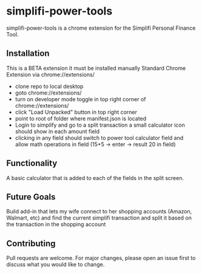# simplifi-power-tools

simplifi-power-tools is a chrome extension for the Simplifi Personal Finance Tool.

## Installation

This is a BETA extension it must be installed manually
Standard Chrome Extension via chrome://extensions/
* clone repo to local desktop
* goto chrome://extensions/
* turn on developer mode toggle in top right corner of chrome://extensions/
* click "Load Unpacked" button in top right corner
* point to root of folder where manifest.json is located
* Login to simplify and go to a split transaction a small calculator icon should show in each amount field
* clicking in any field should switch to power tool calculator field and allow math operations in field (15+5 -> enter -> result 20 in field)

## Functionality

A basic calculator that is added to each of the fields in the split screen.

## Future Goals

Build add-in that lets my wife connect to her shopping accounts (Amazon, Walmart, etc) and find the current simplifi transaction and split it based on the transaction in the shopping account

## Contributing

Pull requests are welcome. For major changes, please open an issue first
to discuss what you would like to change.
